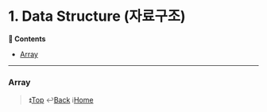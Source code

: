 # 1. Data Structure (자료구조)
**:book: Contents**
* [Array](#array)

---

### Array
> :arrow_double_up:[Top](#1-data-structure-자료구조)   :leftwards_arrow_with_hook:[Back](https://github.com/wnsur1234/CS-TIL#CS)   :information_source:[Home](https://github.com/wnsur1234/CS-TIL)

